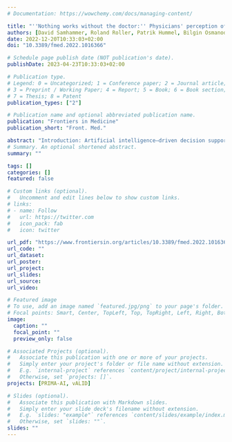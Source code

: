```yaml
---
# Documentation: https://wowchemy.com/docs/managing-content/

title: "''Nothing works without the doctor:'' Physicians' perception of clinical decision-making and artificial intelligence"
authors: [David Samhammer, Roland Roller, Patrik Hummel, Bilgin Osmanodja, Aljoscha Burchardt, Manuel Mayrdorfer, Wiebke Duettmann, Peter Dabrock]
date: 2022-12-20T10:33:03+02:00
doi: "10.3389/fmed.2022.1016366"

# Schedule page publish date (NOT publication's date).
publishDate: 2023-04-23T10:33:03+02:00

# Publication type.
# Legend: 0 = Uncategorized; 1 = Conference paper; 2 = Journal article;
# 3 = Preprint / Working Paper; 4 = Report; 5 = Book; 6 = Book section;
# 7 = Thesis; 8 = Patent
publication_types: ["2"]

# Publication name and optional abbreviated publication name.
publication: "Frontiers in Medicine"
publication_short: "Front. Med."

abstract: "Introduction: Artificial intelligence–driven decision support systems (AI–DSS) have the potential to help physicians analyze data and facilitate the search for a correct diagnosis or suitable intervention. The potential of such systems is often emphasized. However, implementation in clinical practice deserves continuous attention. This article aims to shed light on the needs and challenges arising from the use of AI-DSS from physicians' perspectives. Methods: The basis for this study is a qualitative content analysis of expert interviews with experienced nephrologists after testing an AI-DSS in a straightforward usage scenario. Results: The results provide insights on the basics of clinical decision-making, expected challenges when using AI-DSS as well as a reflection on the test run. Discussion: While we can confirm the somewhat expectable demand for better explainability and control, other insights highlight the need to uphold classical strengths of the medical profession when using AI-DSS as well as the importance of broadening the view of AI-related challenges to the clinical environment, especially during treatment. Our results stress the necessity for adjusting AI-DSS to shared decision-making. We conclude that explainability must be context-specific while fostering meaningful interaction with the systems available."
# Summary. An optional shortened abstract.
summary: ""

tags: []
categories: []
featured: false

# Custom links (optional).
#   Uncomment and edit lines below to show custom links.
# links:
# - name: Follow
#   url: https://twitter.com
#   icon_pack: fab
#   icon: twitter

url_pdf: "https://www.frontiersin.org/articles/10.3389/fmed.2022.1016366"
url_code: ""
url_dataset:
url_poster:
url_project:
url_slides:
url_source:
url_video:

# Featured image
# To use, add an image named `featured.jpg/png` to your page's folder. 
# Focal points: Smart, Center, TopLeft, Top, TopRight, Left, Right, BottomLeft, Bottom, BottomRight.
image:
  caption: ""
  focal_point: ""
  preview_only: false

# Associated Projects (optional).
#   Associate this publication with one or more of your projects.
#   Simply enter your project's folder or file name without extension.
#   E.g. `internal-project` references `content/project/internal-project/index.md`.
#   Otherwise, set `projects: []`.
projects: [PRIMA-AI, vALID]

# Slides (optional).
#   Associate this publication with Markdown slides.
#   Simply enter your slide deck's filename without extension.
#   E.g. `slides: "example"` references `content/slides/example/index.md`.
#   Otherwise, set `slides: ""`.
slides: ""
---
```

